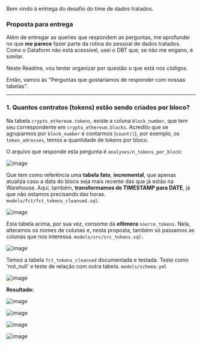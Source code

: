 Bem vindo à entrega do desafio do time de dados tratados.

### Proposta para entrega

Além de entregar as queries que respondem as perguntas, me aprofundei no que **me parece** fazer parte da rotina do pessoal de dados tratados. Como o Dataform não está acessível, usei o DBT que, se não me engano, é similar.

Neste Readme, vou tentar organizar por questão o que está nos códigos.

Então, vamos às "Perguntas que gostaríamos de responder com nossas tabelas".


---
### 1. Quantos contratos (tokens) estão sendo criados por bloco?

Na tabela `crypto_ethereum.tokens`, existe a coluna `block_number`, que tem seu correspondente em `crypto_ethereum.blocks`. Acredito que se agruparmos por `block_number` e contarmos (`count()`), por exemplo, os `token_adresses`, temos a quantidade de tokens por bloco.

O arquivo que responde esta pergunta é `analyses/n_tokens_per_block`:

![image](https://user-images.githubusercontent.com/37453518/165186443-9dca8bdd-879e-4d05-b515-2c7b10c7aa94.png)

Que tem como referência uma **tabela fato**, **incremental**, que apenas atualiza caso a data do bloco seja mais recente das que já estão na Warehouse. Aqui, também, **transformamos de TIMESTAMP para DATE**, já que não estamos precisando das horas. `models/fct/fct_tokens_cleansed.sql`:

![image](https://user-images.githubusercontent.com/37453518/165186538-66d8cd9b-385e-4212-8723-db78f6f9aca6.png)

Esta tabela acima, por sua vez, consome da **efêmera** `source_tokens`. Nela, alteramos os nomes de colunas e, nesta proposta, também só passamos as colunas que nos interessa. `models/src/src_tokens.sql`:

![image](https://user-images.githubusercontent.com/37453518/165186671-860d16f6-8607-4253-851b-695d5f1585db.png)

Temos a tabela `fct_tokens_cleansed` documentada e testada. Teste como 'not_null' e teste de relação com outra tabela. `models/schema.yml`

![image](https://user-images.githubusercontent.com/37453518/165186887-d8794d3a-0ae8-4013-89f2-2436b16a5c54.png)

**Resultado:**

![image](https://user-images.githubusercontent.com/37453518/165187359-821998b1-9b45-45e0-ad7d-da0e0183c7a5.png)









![image](https://user-images.githubusercontent.com/37453518/165180098-4ca9776c-6efa-4800-8ba2-4f9e33c6364e.png)


![image](https://user-images.githubusercontent.com/37453518/165180682-81fbbaef-1211-456a-93f2-2c1407a02e57.png)

![image](https://user-images.githubusercontent.com/37453518/165180943-77ad717e-fd1e-400f-afc6-684aadde0623.png)
